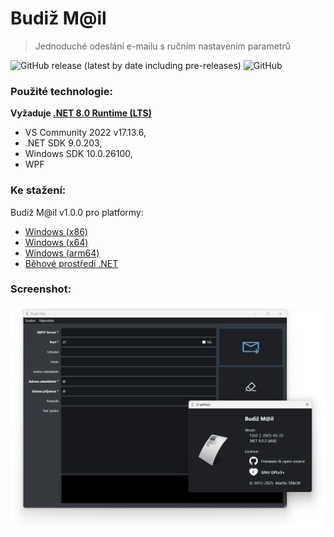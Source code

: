 # Budiž M@il
> Jednoduché odeslání e-mailu s ručním nastavením parametrů

![GitHub release (latest by date including pre-releases)](https://img.shields.io/github/v/release/ma-ta/budiz-mail?include_prereleases)
![GitHub](https://img.shields.io/github/license/ma-ta/budiz-mail)

### Použité technologie:

**Vyžaduje [.NET 8.0 Runtime (LTS)](//dotnet.microsoft.com/en-us/download/dotnet/8.0/runtime)**
- VS Community 2022 v17.13.6,
- .NET SDK 9.0.203,
- Windows SDK 10.0.26100,
- WPF

### Ke stažení:

Budiž M@il v1.0.0 pro platformy:

- [Windows (x86)](//github.com/ma-ta/budiz-mail/releases/download/v1.0.0/BudizMail-x86.exe)
- [Windows (x64)](//github.com/ma-ta/budiz-mail/releases/download/v1.0.0/BudizMail-x64.exe)
- [Windows (arm64)](//github.com/ma-ta/budiz-mail/releases/download/v1.0.0/BudizMail-arm64.exe)
- [Běhové prostředí .NET](//dotnet.microsoft.com/en-us/download/dotnet/8.0/runtime)

### Screenshot:

![Screenshot aplikace Budiž Mail v1.0.x](/budiz-mail_1.0.png)
